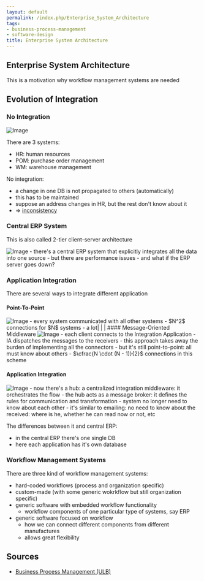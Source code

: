 ```yaml
---
layout: default
permalink: /index.php/Enterprise_System_Architecture
tags:
- business-process-management
- software-design
title: Enterprise System Architecture
---
```

## Enterprise System Architecture
This is a motivation why workflow management systems are needed

## Evolution of Integration
### No Integration
<img src="https://raw.github.com/alexeygrigorev/wiki-figures/master/ulb/bpm/esa-no-integration.png" alt="Image">

There are 3 systems:
- HR: human resources 
- POM: purchase order management
- WM: warehouse management 

No integration:
- a change in one DB is not propagated to others (automatically)
- this has to be maintained 
- suppose an address changes in HR, but the rest don't know about it
- $\Rightarrow$ [inconsistency](Consistency_(databases))


### Central ERP System
This is also called 2-tier client-server architecture 

<img src="https://raw.github.com/alexeygrigorev/wiki-figures/master/ulb/bpm/esa-central-erp.png" alt="Image">
- there's a central ERP system that explicitly integrates all the data into one source 
- but there are performance issues
- and what if the ERP server goes down?


### Application Integration
There are several ways to integrate different application

#### Point-To-Point
<img src="https://raw.github.com/alexeygrigorev/wiki-figures/master/ulb/bpm/esa-central-p2p.png" alt="Image">
- every system communicated with all other systems 
- $N^2$ connections for $N$ systems - a lot|   | |
#### Message-Oriented Middleware
<img src="https://raw.github.com/alexeygrigorev/wiki-figures/master/ulb/bpm/esa-mom.png" alt="Image">
- each client connects to the Integration Application 
- IA dispatches the messages to the receivers 
- this approach takes away the burden of implementing all the connectors
- but it's still point-to-point: all must know about others
- $\cfrac{N \cdot (N - 1)}{2}$ connections in this scheme


#### Application Integration
<img src="https://raw.github.com/alexeygrigorev/wiki-figures/master/ulb/bpm/esa-central-hub.png" alt="Image">
- now there's a hub: a centralized integration middleware: it orchestrates the flow
- the hub acts as a message broker: it defines the rules for communication and transformation
- system no longer need to know about each other 
- it's similar to emailing: no need to know about the received: where is he, whether he can read now or not, etc

The differences between it and central ERP:
- in the central ERP there's one single DB
- here each application has it's own database 


### Workflow Management Systems
There are three kind of workflow management systems:
- hard-coded workflows (process and organization specific)
- custom-made (with some generic wokrkflow but still organization specific)
- generic software with embedded workflow functionality 
  - workflow components of one particular type of systems, say ERP
- generic software focused on workflow
  - how we can connect different components from different manufactures
  - allows great flexibility 



## Sources
- [Business Process Management (ULB)](Business_Process_Management_(ULB))
